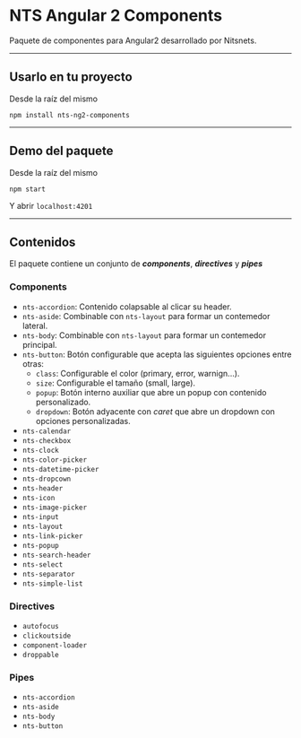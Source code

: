 # NTS Angular 2 Components #

Paquete de componentes para Angular2 desarrollado por Nitsnets.

---

## Usarlo en tu proyecto ##

Desde la raíz del mismo
```
npm install nts-ng2-components
```
---
## Demo del paquete ##

Desde la raíz del mismo
```
npm start
```
Y abrir `localhost:4201`

---
## Contenidos ##

El paquete contiene un conjunto de ***components***, ***directives*** y ***pipes***

### Components ###
- `nts-accordion`: Contenido colapsable al clicar su header.
- `nts-aside`: Combinable con `nts-layout` para formar un contemedor lateral.
- `nts-body`: Combinable con `nts-layout` para formar un contemedor principal.
- `nts-button`: Botón configurable que acepta las siguientes opciones entre otras:
    - `class`: Configurable el color (primary, error, warnign...).
    - `size`: Configurable el tamaño (small, large).
    - `popup`: Botón interno auxiliar que abre un popup con contenido personalizado.
    - `dropdown`: Botón adyacente con *caret* que abre un dropdown con opciones personalizadas. 
- `nts-calendar`
- `nts-checkbox`
- `nts-clock`
- `nts-color-picker`
- `nts-datetime-picker`
- `nts-dropcown`
- `nts-header`
- `nts-icon`
- `nts-image-picker`
- `nts-input`
- `nts-layout`
- `nts-link-picker`
- `nts-popup`
- `nts-search-header`
- `nts-select`
- `nts-separator`
- `nts-simple-list`

### Directives ###
- `autofocus`
- `clickoutside`
- `component-loader`
- `droppable`

### Pipes ###
- `nts-accordion`
- `nts-aside`
- `nts-body`
- `nts-button`